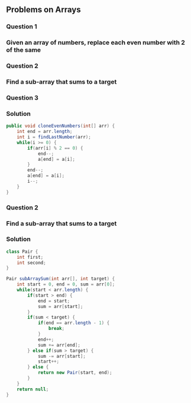 ## Problems on Arrays

### Question 1
### Given an array of numbers, replace each even number with 2 of the same
### Question 2
### Find a sub-array that sums to a target
### Question 3
### 

### Solution
```java
public void cloneEvenNumbers(int[] arr) {
    int end = arr.length;
    int i = findLastNumber(arr);
    while(i >= 0) {
        if(arr[i] % 2 == 0) {
            end--;
            a[end] = a[i];
        }
        end--;
        a[end] = a[i];
        i--;
    }
}
```

### Question 2
### Find a sub-array that sums to a target

### Solution
```java
class Pair {
    int first;
    int second;
}

Pair subArraySum(int arr[], int target) {
    int start = 0, end = 0, sum = arr[0];
    while(start < arr.length) {
        if(start > end) {
            end = start;
            sum = arr[start];
        }
        if(sum < target) {
            if(end == arr.length - 1) {
                break;
            }
            end++;
            sum += arr[end];
        } else if(sum > target) {
            sum -= arr[start];
            start++;
        } else {
            return new Pair(start, end);
        }
    }
    return null;
}
```